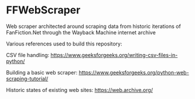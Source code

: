 # FFWebScraper
Web scraper architected around scraping data from historic iterations of FanFiction.Net through the Wayback Machine internet archive

Various references used to build this repository:

  CSV file handling:
  https://www.geeksforgeeks.org/writing-csv-files-in-python/
  
  Building a basic web scraper:
  https://www.geeksforgeeks.org/python-web-scraping-tutorial/
  
  Historic states of existing web sites:
  https://web.archive.org/
  

